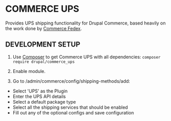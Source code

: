 COMMERCE UPS
============

Provides UPS shipping functionality for Drupal Commerce, based heavily on the
work done by [Commerce Fedex](https://github.com/bmcclure/drupal-commerce_fedex).


DEVELOPMENT SETUP
-----------------

1. Use [Composer](https://getcomposer.org/) to get Commerce UPS with all
dependencies: `composer require drupal/commerce_ups`

2. Enable module.

3. Go to /admin/commerce/config/shipping-methods/add:
  * Select 'UPS' as the Plugin
  * Enter the UPS API details
  * Select a default package type
  * Select all the shipping services that should be enabled
  * Fill out any of the optional configs and save configuration
